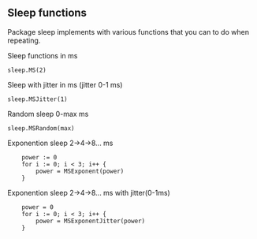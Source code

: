 ## Sleep functions

Package sleep implements with various functions that you can to do when repeating.

Sleep functions in ms

```
sleep.MS(2)
```

Sleep with jitter in ms (jitter 0-1 ms)

```
sleep.MSJitter(1)
```

Random sleep 0-max ms

```
sleep.MSRandom(max)
```

Exponention sleep 2->4->8... ms

```
   	power := 0
   	for i := 0; i < 3; i++ {
 		power = MSExponent(power)
	}
```

Exponention sleep 2->4->8... ms with jitter(0-1ms)

```
   	power = 0
	for i := 0; i < 3; i++ {
  		power = MSExponentJitter(power)
	}
```
